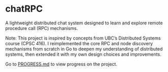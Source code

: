 # chatRPC
A lightweight distributed chat system designed to learn and explore remote procedure call (RPC) mechanisms.

Note: This project is inspired by concepts from UBC’s Distributed Systems course (CPSC 416). I reimplemented the core RPC and node discovery mechanisms from scratch in Go to deepen my understanding of distributed systems, then extended it with my own design choices and improvements.

Go to [PROGRESS.md](PROGRESS.md) to view progress on the project.